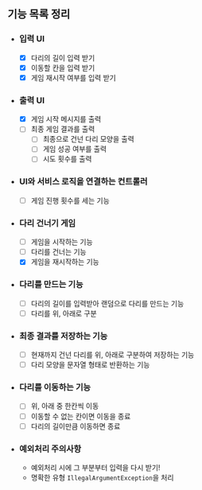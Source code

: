## 기능 목록 정리

- ### 입력 UI
  - [x] 다리의 길이 입력 받기
  - [x] 이동할 칸을 입력 받기
  - [x] 게임 재시작 여부를 입력 받기
- ### 출력 UI
  - [x] 게임 시작 메시지를 출력
  - [ ] 최종 게임 결과를 출력
    - [ ] 최종으로 건넌 다리 모양을 출력
    - [ ] 게임 성공 여부를 출력
    - [ ] 시도 횟수를 출력
- ### UI와 서비스 로직을 연결하는 컨트롤러
  - [ ] 게임 진행 횟수를 세는 기능
- ###  다리 건너기 게임
  - [ ] 게임을 시작하는 기능
  - [ ] 다리를 건너는 기능
  - [x] 게임을 재시작하는 기능
- ### 다리를 만드는 기능
  - [ ] 다리의 길이를 입력받아 랜덤으로 다리를 만드는 기능
  - [ ] 다리를 위, 아래로 구분
- ### 최종 결과를 저장하는 기능
  - [ ] 현재까지 건넌 다리를 위, 아래로 구분하여 저장하는 기능
  - [ ] 다리 모양을 문자열 형태로 반환하는 기능
- ### 다리를 이동하는 기능
  - [ ] 위, 아래 중 한칸씩 이동
  - [ ] 이동할 수 없는 칸이면 이동을 종료
  - [ ] 다리의 길이만큼 이동하면 종료
- ### 예외처리 주의사항
  - 예외처리 시에 그 부분부터 입력을 다시 받기!
  - 명확한 유형 `IllegalArgumentException`을 처리